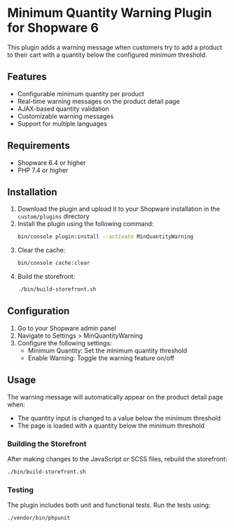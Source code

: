 # Minimum Quantity Warning Plugin for Shopware 6

This plugin adds a warning message when customers try to add a product to their cart with a quantity below the configured minimum threshold.

## Features

- Configurable minimum quantity per product
- Real-time warning messages on the product detail page
- AJAX-based quantity validation
- Customizable warning messages
- Support for multiple languages

## Requirements

- Shopware 6.4 or higher
- PHP 7.4 or higher

## Installation

1. Download the plugin and upload it to your Shopware installation in the `custom/plugins` directory
2. Install the plugin using the following command:
   ```bash
   bin/console plugin:install --activate MinQuantityWarning
   ```
3. Clear the cache:
   ```bash
   bin/console cache:clear
   ```
4. Build the storefront:
   ```bash
   ./bin/build-storefront.sh
   ```

## Configuration

1. Go to your Shopware admin panel
2. Navigate to Settings > MinQuantityWarning
3. Configure the following settings:
   - Minimum Quantity: Set the minimum quantity threshold
   - Enable Warning: Toggle the warning feature on/off

## Usage

The warning message will automatically appear on the product detail page when:
- The quantity input is changed to a value below the minimum threshold
- The page is loaded with a quantity below the minimum threshold

### Building the Storefront

After making changes to the JavaScript or SCSS files, rebuild the storefront:

```bash
./bin/build-storefront.sh
```

### Testing

The plugin includes both unit and functional tests. Run the tests using:

```bash
./vendor/bin/phpunit
```

